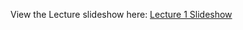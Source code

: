 View the Lecture slideshow here: [Lecture 1 Slideshow](https://gitpitch.com/CWRU-EECS301-F17/syllabus/master?p=/Lectures/Lecture01/Slides)
